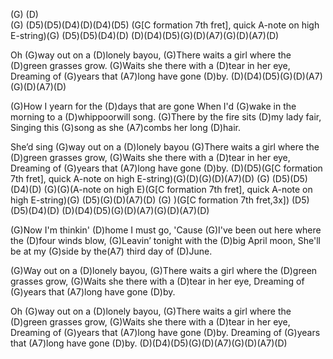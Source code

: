 (G)  (D)  
(G)  (D5)(D5)(D4)(D)(D4)(D5)
(G[C formation 7th fret], quick A-note on high E-string)(G) (D5)(D5)(D4)(D)
(D)(D4)(D5)(G)(D)(A7)(G)(D)(A7)(D)

Oh (G)way out on a (D)lonely bayou,
(G)There waits a girl where the (D)green grasses grow.
(G)Waits she there with a (D)tear in her eye,
Dreaming of (G)years that (A7)long have gone (D)by.
(D)(D4)(D5)(G)(D)(A7)(G)(D)(A7)(D)

(G)How I yearn for the (D)days that are gone
When I'd (G)wake in the morning to a (D)whippoorwill song.
(G)There by the fire sits (D)my lady fair,
Singing this (G)song as she (A7)combs her long (D)hair.

She&#8217;d sing (G)way out on a (D)lonely bayou
(G)There waits a girl where the (D)green grasses grow,
(G)Waits she there with a (D)tear in her eye,
Dreaming of (G)years that (A7)long have gone (D)by.
(D)(D5)(G[C formation 7th fret], quick A-note on high
E-string)(G)(D)(G)(D)(A7)(D)
(G)  (D5)(D5)(D4)(D)
(G)(G)(A-note on high E)(G[C formation 7th fret], quick A-note on high
E-string)(G)
(D5)(G)(D)(A7)(D)
(G) )(G[C formation 7th fret,3x]) (D5)(D5)(D4)(D)
(D)(D4)(D5)(G)(D)(A7)(G)(D)(A7)(D)

(G)Now I'm thinkin' (D)home I must go,
'Cause (G)I've been out here where the (D)four winds blow,
(G)Leavin&#8217; tonight with the (D)big April moon,
She'll be at my (G)side by the(A7) third day of (D)June.

(G)Way out on a (D)lonely bayou,
(G)There waits a girl where the (D)green grasses grow,
(G)Waits she there with a (D)tear in her eye,
Dreaming of (G)years that (A7)long have gone (D)by.

Oh (G)way out on a (D)lonely bayou,
(G)There waits a girl where the (D)green grasses grow,
(G)Waits she there with a (D)tear in her eye,
Dreaming of (G)years that (A7)long have gone (D)by.
Dreaming of (G)years that (A7)long have gone (D)by.
(D)(D4)(D5)(G)(D)(A7)(G)(D)(A7)(D)
